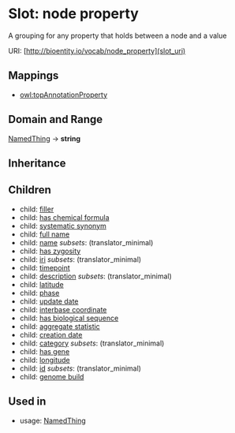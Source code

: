 # Slot: node property


A grouping for any property that holds between a node and a value

URI: [http://bioentity.io/vocab/node_property](slot_uri)
## Mappings

 * [owl:topAnnotationProperty](http://purl.obolibrary.org/obo/owl_topAnnotationProperty)
## Domain and Range

[NamedThing](NamedThing.md) -> **string**
## Inheritance

## Children

 *  child: [filler](filler.md)
 *  child: [has chemical formula](has_chemical_formula.md)
 *  child: [systematic synonym](systematic_synonym.md)
 *  child: [full name](full_name.md)
 *  child: [name](name.md) *subsets*: (translator_minimal)
 *  child: [has zygosity](has_zygosity.md)
 *  child: [iri](iri.md) *subsets*: (translator_minimal)
 *  child: [timepoint](timepoint.md)
 *  child: [description](description.md) *subsets*: (translator_minimal)
 *  child: [latitude](latitude.md)
 *  child: [phase](phase.md)
 *  child: [update date](update_date.md)
 *  child: [interbase coordinate](interbase_coordinate.md)
 *  child: [has biological sequence](has_biological_sequence.md)
 *  child: [aggregate statistic](aggregate_statistic.md)
 *  child: [creation date](creation_date.md)
 *  child: [category](category.md) *subsets*: (translator_minimal)
 *  child: [has gene](has_gene.md)
 *  child: [longitude](longitude.md)
 *  child: [id](id.md) *subsets*: (translator_minimal)
 *  child: [genome build](genome_build.md)
## Used in

 *  usage: [NamedThing](NamedThing.md)
